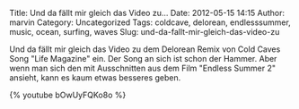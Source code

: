 Title: Und da fällt mir gleich das Video zu...
Date: 2012-05-15 14:15
Author: marvin
Category: Uncategorized
Tags: coldcave, delorean, endlesssummer, music, ocean, surfing, waves
Slug: und-da-fallt-mir-gleich-das-video-zu

Und da fällt mir gleich das Video zu dem Delorean Remix von Cold Caves
Song "Life Magazine" ein. Der Song an sich ist schon der Hammer. Aber
wenn man sich den mit Ausschnitten aus dem Film "Endless Summer 2"
ansieht, kann es kaum etwas besseres geben.

{% youtube bOwUyFQKo8o %}

